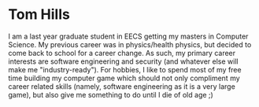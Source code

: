 Tom Hills
========

I am a last year graduate student in EECS getting my masters in Computer Science. My previous career was in physics/health physics, but decided to come back to school for a career change. As such, my primary career interests are software engineering and security (and whatever else will make me "industry-ready"). For hobbies, I like to spend most of my free time building my computer game which should not only compliment my career related skills (namely, software engineering as it is a very large game), but also give me something to do until I die of old age ;)
